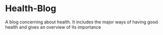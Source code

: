 # Health-Blog
A blog concerning about health. It includes the major ways of having good health and gives an overview of its importance 
